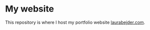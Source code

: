 # My website
This repository is where I host my portfolio website [laurabejder.com](https://laurabejder.com/).
